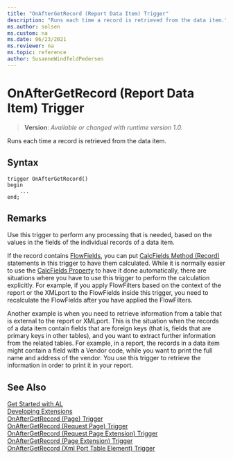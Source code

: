 ```yaml
---
title: "OnAfterGetRecord (Report Data Item) Trigger"
description: "Runs each time a record is retrieved from the data item."
ms.author: solsen
ms.custom: na
ms.date: 06/23/2021
ms.reviewer: na
ms.topic: reference
author: SusanneWindfeldPedersen
---
```

[//]: # (START>DO_NOT_EDIT)
[//]: # (IMPORTANT:Do not edit any of the content between here and the END>DO_NOT_EDIT.)
[//]: # (Any modifications should be made in the .xml files in the ModernDev repo.)

# OnAfterGetRecord (Report Data Item) Trigger
> **Version**: _Available or changed with runtime version 1.0._

Runs each time a record is retrieved from the data item.


## Syntax
```AL
trigger OnAfterGetRecord()
begin
    ...
end;
```



[//]: # (IMPORTANT: END>DO_NOT_EDIT)

## Remarks

Use this trigger to perform any processing that is needed, based on the values in the fields of the individual records of a data item.  

If the record contains [FlowFields](../../devenv-flowfields.md), you can put [CalcFields Method \(Record\)](../../methods-auto/record/record-calcfields-method.md) statements in this trigger to have them calculated. While it is normally easier to use the [CalcFields Property](../../properties/devenv-calcfields-property.md) to have it done automatically, there are situations where you have to use this trigger to perform the calculation explicitly. For example, if you apply FlowFilters based on the context of the report or the XMLport to the FlowFields inside this trigger, you need to recalculate the FlowFields after you have applied the FlowFilters.  

Another example is when you need to retrieve information from a table that is external to the report or XMLport. This is the situation when the records of a data item contain fields that are foreign keys \(that is, fields that are primary keys in other tables\), and you want to extract further information from the related tables. For example, in a report, the records in a data item might contain a field with a Vendor code, while you want to print the full name and address of the vendor. You use this trigger to retrieve the information in order to print it in your report.  

## See Also  
[Get Started with AL](../../devenv-get-started.md)  
[Developing Extensions](../../devenv-dev-overview.md)  
[OnAfterGetRecord (Page) Trigger](../page/devenv-onaftergetrecord-page-trigger.md)  
[OnAfterGetRecord (Request Page) Trigger](../requestpage/devenv-onaftergetrecord-requestpage-trigger.md)  
[OnAfterGetRecord (Request Page Extension) Trigger](../requestpageextension/devenv-onaftergetrecord-requestpageextension-trigger.md)  
[OnAfterGetRecord (Page Extension) Trigger](../pageextension/devenv-onaftergetrecord-pageextension-trigger.md)  
[OnAfterGetRecord (Xml Port Table Element) Trigger](../xmlporttableelement/devenv-onaftergetrecord-xmlporttableelement-trigger.md)
